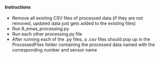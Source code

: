 #### Instructions

- Remove all existing CSV files of processed data (if they are not removed, updated data just gets added to the existing files)
- Run 8_emas_processing.py
- Run each other processing.py file
- After running each of the .py files, a .csv files should pop up in the ProcessedFiles folder containing the processed data named with the corresponding number and sensor name